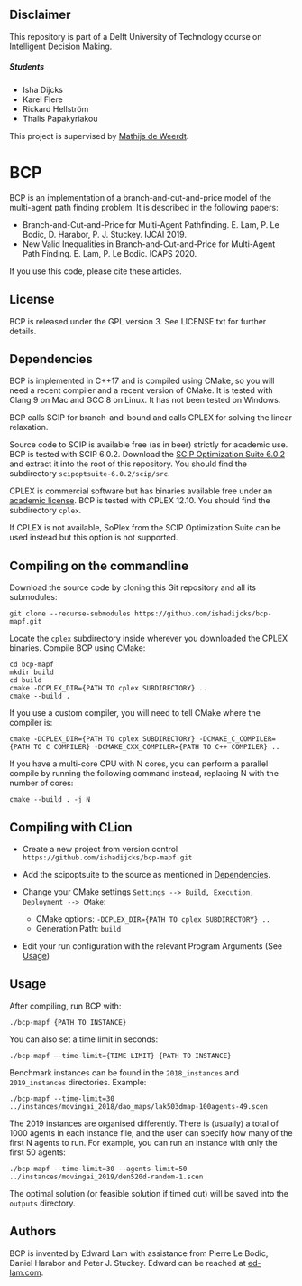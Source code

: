 Disclaimer
----------
This repository is part of a Delft University of Technology course on Intelligent Decision Making.

##### Students
- Isha Dijcks
- Karel Flere
- Rickard Hellström
- Thalis Papakyriakou

This project is supervised by [Mathijs de Weerdt](https://www.tudelft.nl/ewi/over-de-faculteit/afdelingen/software-technology/algorithmics/people/mathijs-de-weerdt/).

BCP
===
BCP is an implementation of a branch-and-cut-and-price model of the multi-agent path finding problem. It is described in the following papers:

- Branch-and-Cut-and-Price for Multi-Agent Pathfinding. E. Lam, P. Le Bodic, D. Harabor, P. J. Stuckey. IJCAI 2019.
- New Valid Inequalities in Branch-and-Cut-and-Price for Multi-Agent Path Finding. E. Lam, P. Le Bodic. ICAPS 2020.

If you use this code, please cite these articles.

License
-------

BCP is released under the GPL version 3. See LICENSE.txt for further details. 

Dependencies
------------

BCP is implemented in C++17 and is compiled using CMake, so you will need a recent compiler and a recent version of CMake. It is tested with Clang 9 on Mac and GCC 8 on Linux. It has not been tested on Windows.

BCP calls SCIP for branch-and-bound and calls CPLEX for solving the linear relaxation.

Source code to SCIP is available free (as in beer) strictly for academic use. BCP is tested with SCIP 6.0.2. Download the [SCIP Optimization Suite 6.0.2](https://scip.zib.de) and extract it into the root of this repository. You should find the subdirectory `scipoptsuite-6.0.2/scip/src`.

CPLEX is commercial software but has binaries available free under an [academic license](https://developer.ibm.com/docloud/blog/2019/07/04/cplex-optimization-studio-for-students-and-academics/). BCP is tested with CPLEX 12.10. You should find the subdirectory `cplex`.

If CPLEX is not available, SoPlex from the SCIP Optimization Suite can be used instead but this option is not supported.

Compiling on the commandline
----------------------------

Download the source code by cloning this Git repository and all its submodules:
```
git clone --recurse-submodules https://github.com/ishadijcks/bcp-mapf.git
```

Locate the `cplex` subdirectory inside wherever you downloaded the CPLEX binaries. Compile BCP using CMake:
```
cd bcp-mapf
mkdir build
cd build
cmake -DCPLEX_DIR={PATH TO cplex SUBDIRECTORY} ..
cmake --build .
```

If you use a custom compiler, you will need to tell CMake where the compiler is:
```
cmake -DCPLEX_DIR={PATH TO cplex SUBDIRECTORY} -DCMAKE_C_COMPILER={PATH TO C COMPILER} -DCMAKE_CXX_COMPILER={PATH TO C++ COMPILER} ..
```

If you have a multi-core CPU with N cores, you can perform a parallel compile by running the following command instead, replacing N with the number of cores:
```
cmake --build . -j N
```

Compiling with CLion
--------------------
- Create a new project from version control `https://github.com/ishadijcks/bcp-mapf.git`

- Add the scipoptsuite to the source as mentioned in [Dependencies](##Dependencies).

- Change your CMake settings `Settings --> Build, Execution, Deployment --> CMake`:
    - CMake options: `-DCPLEX_DIR={PATH TO cplex SUBDIRECTORY} ..`
    - Generation Path: `build`

- Edit your run configuration with the relevant Program Arguments (See [Usage](##Usage))

Usage
-----

After compiling, run BCP with:
```
./bcp-mapf {PATH TO INSTANCE}
```

You can also set a time limit in seconds:
```
./bcp-mapf —-time-limit={TIME LIMIT} {PATH TO INSTANCE}
```

Benchmark instances can be found in the `2018_instances` and `2019_instances` directories. Example:
```
./bcp-mapf --time-limit=30 ../instances/movingai_2018/dao_maps/lak503dmap-100agents-49.scen
```

The 2019 instances are organised differently. There is (usually) a total of 1000 agents in each instance file, and the user can specify how many of the first N agents to run. For example, you can run an instance with only the first 50 agents:
```
./bcp-mapf --time-limit=30 --agents-limit=50 ../instances/movingai_2019/den520d-random-1.scen
```

The optimal solution (or feasible solution if timed out) will be saved into the `outputs` directory.

Authors
-------

BCP is invented by Edward Lam with assistance from Pierre Le Bodic, Daniel Harabor and Peter J. Stuckey. Edward can be reached at [ed-lam.com](https://ed-lam.com).
